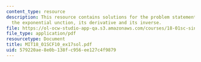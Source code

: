 ```yaml
---
content_type: resource
description: This resource contains solutions for the problem statements related to
  the exponential unction, its derivative and its inverse.
file: https://ol-ocw-studio-app-qa.s3.amazonaws.com/courses/18-01sc-single-variable-calculus-fall-2010/579220ae8e0b138fc956ee127c4f9879_MIT18_01SCF10_ex17sol.pdf
file_type: application/pdf
resourcetype: Document
title: MIT18_01SCF10_ex17sol.pdf
uid: 579220ae-8e0b-138f-c956-ee127c4f9879
---
```

